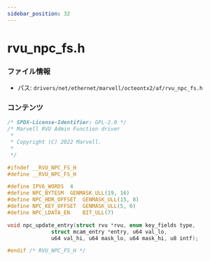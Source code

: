 ```yaml
---
sidebar_position: 32
---
```

# rvu_npc_fs.h

### ファイル情報

- パス: `drivers/net/ethernet/marvell/octeontx2/af/rvu_npc_fs.h`

### コンテンツ

```h
/* SPDX-License-Identifier: GPL-2.0 */
/* Marvell RVU Admin Function driver
 *
 * Copyright (C) 2022 Marvell.
 *
 */

#ifndef __RVU_NPC_FS_H
#define __RVU_NPC_FS_H

#define IPV6_WORDS	4
#define NPC_BYTESM	GENMASK_ULL(19, 16)
#define NPC_HDR_OFFSET	GENMASK_ULL(15, 8)
#define NPC_KEY_OFFSET	GENMASK_ULL(5, 0)
#define NPC_LDATA_EN	BIT_ULL(7)

void npc_update_entry(struct rvu *rvu, enum key_fields type,
		      struct mcam_entry *entry, u64 val_lo,
		      u64 val_hi, u64 mask_lo, u64 mask_hi, u8 intf);

#endif /* RVU_NPC_FS_H */

```

